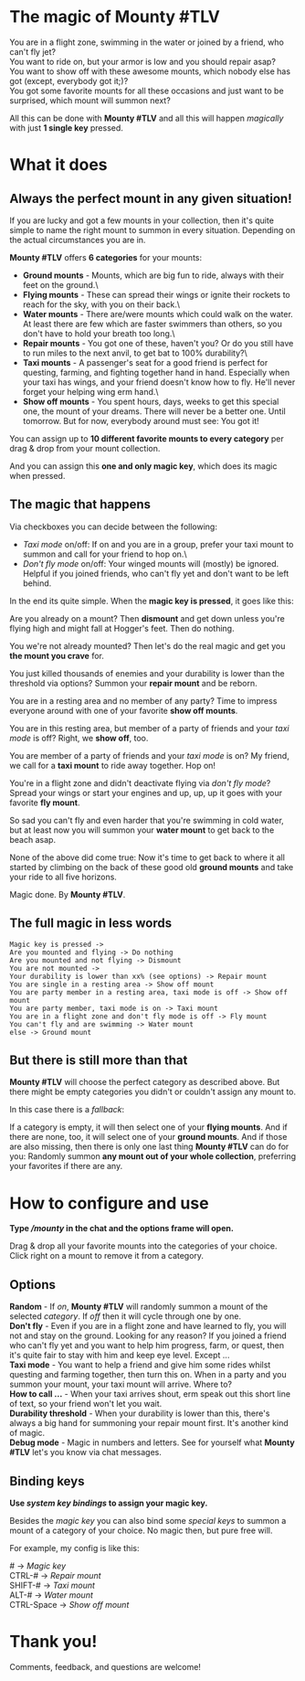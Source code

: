 # The magic of Mounty #TLV

You are in a flight zone, swimming in the water or joined by a friend, who can't fly jet?\
You want to ride on, but your armor is low and you should repair asap?\
You want to show off with these awesome mounts, which nobody else has got (except, everybody got it;)?\
You got some favorite mounts for all these occasions and just want to be surprised, which mount will summon next?

All this can be done with __Mounty #TLV__ and all this will happen _magically_ with just __1 single key__ pressed.

# What it does

## Always the perfect mount in any given situation!

If you are lucky and got a few mounts in your collection, then it's quite simple to name the right mount to summon in every situation. Depending on the actual circumstances you are in.

__Mounty #TLV__ offers __6 categories__ for your mounts:

- __Ground mounts__ - Mounts, which are big fun to ride, always with their feet on the ground.\
- __Flying mounts__ - These can spread their wings or ignite their rockets to reach for the sky, with you on their back.\
- __Water mounts__ - There are/were mounts which could walk on the water. At least there are few which are faster swimmers than others, so you don't have to hold your breath too long.\
- __Repair mounts__ - You got one of these, haven't you? Or do you still have to run miles to the next anvil, to get bat to 100% durability?\
- __Taxi mounts__ - A passenger's seat for a good friend is perfect for questing, farming, and fighting together hand in hand. Especially when your taxi has wings, and your friend doesn't know how to fly. He'll never forget your helping wing erm hand.\
- __Show off mounts__ - You spent hours, days, weeks to get this special one, the mount of your dreams. There will never be a better one. Until tomorrow. But for now, everybody around must see: You got it!

You can assign up to __10 different favorite mounts to every category__ per drag & drop from your mount collection.

And you can assign this __one and only magic key__, which does its magic when pressed.

## The magic that happens

Via checkboxes you can decide between the following:

- _Taxi mode_ on/off: If on and you are in a group, prefer your taxi mount to summon and call for your friend to hop on.\
- _Don't fly mode_ on/off: Your winged mounts will (mostly) be ignored. Helpful if you joined friends, who can't fly yet and don't want to be left behind.

In the end its quite simple. When the __magic key is pressed__, it goes like this:

Are you already on a mount? Then __dismount__ and get down unless you're flying high and might fall at Hogger's feet. Then do nothing.

You we're not already mounted? Then let's do the real magic and get you __the mount you crave__ for.

You just killed thousands of enemies and your durability is lower than the threshold via options? Summon your __repair mount__ and be reborn.

You are in a resting area and no member of any party? Time to impress everyone around with one of your favorite __show off mounts__.

You are in this resting area, but member of a party of friends and your _taxi mode_ is off? Right, we __show off__, too.

You are member of a party of friends and your _taxi mode_ is on? My friend, we call for a __taxi mount__ to ride away together. Hop on!

You're in a flight zone and didn't deactivate flying via _don't fly mode_? Spread your wings or start your engines and up, up, up it goes with your favorite __fly mount__.

So sad you can't fly and even harder that you're swimming in cold water, but at least now you will summon your __water mount__ to get back to the beach asap.

None of the above did come true: Now it's time to get back to where it all started by climbing on the back of these good old __ground mounts__ and take your ride to all five horizons.

Magic done. By __Mounty #TLV__.

## The full magic in less words
```
Magic key is pressed ->
Are you mounted and flying -> Do nothing
Are you mounted and not flying -> Dismount
You are not mounted ->
Your durability is lower than xx% (see options) -> Repair mount
You are single in a resting area -> Show off mount
You are party member in a resting area, taxi mode is off -> Show off mount
You are party member, taxi mode is on -> Taxi mount
You are in a flight zone and don't fly mode is off -> Fly mount
You can't fly and are swimming -> Water mount
else -> Ground mount
```
## But there is still more than that

__Mounty #TLV__ will choose the perfect category as described above. But there might be empty categories you didn't or couldn't assign any mount to.

In this case there is a _fallback_:

If a category is empty, it will then select one of your __flying mounts__.  And if there are none, too, it will select one of your __ground mounts__.  And if those are also missing, then there is only one last thing __Mounty #TLV__ can do for you: Randomly summon __any mount out of your whole collection__, preferring your favorites if there are any. 

# How to configure and use

__Type _/mounty_ in the chat and the options frame will open.__

Drag & drop all your favorite mounts into the categories of your choice. Click right on a mount to remove it from a category.

## Options

__Random__ - If _on_, __Mounty #TLV__ will randomly summon a mount of the selected _category_. If _off_ then it will cycle through one by one.\
__Don't fly__ - Even if you are in a flight zone and have learned to fly, you will not and stay on the ground. Looking for any reason? If you joined a friend who can't fly yet and you want to help him progress, farm, or quest, then it's quite fair to stay with him and keep eye level. Except ...\
__Taxi mode__ - You want to help a friend and give him some rides whilst questing and farming together, then turn this on. When in a party and you summon your mount, your taxi mount will arrive. Where to?\
__How to call ...__ - When your taxi arrives shout, erm speak out this short line of text, so your friend won't let you wait.\
__Durability threshold__ - When your durability is lower than this, there's always a big hand for summoning your repair mount first. It's another kind of magic.\
__Debug mode__ - Magic in numbers and letters. See for yourself what __Mounty #TLV__ let's you know via chat messages.

## Binding keys

__Use _system key bindings_ to assign your magic key.__

Besides the _magic key_ you can also bind some _special keys_ to summon a mount of a category of your choice. No magic then, but pure free will.

For example, my config is like this:

\# -> _Magic key_\
CTRL-# -> _Repair mount_\
SHIFT-# -> _Taxi mount_\
ALT-# -> _Water mount_\
CTRL-Space -> _Show off mount_

# Thank you!

Comments, feedback, and questions are welcome!
